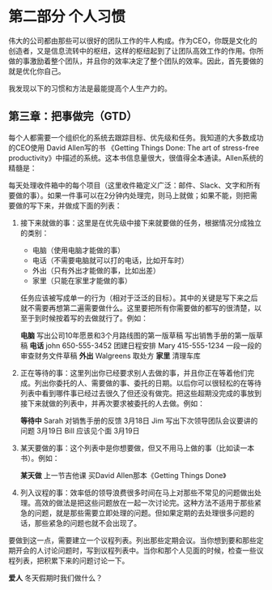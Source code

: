 # 第二部分 个人习惯

伟大的公司都由那些可以很好的团队工作的牛人构成。作为CEO，你既是文化的创造者，又是信息流转中的枢纽，这样的枢纽起到了让团队高效工作的作用。你所做的事激励着整个团队，并且你的效率决定了整个团队的效率。因此，首先要做的就是优化你自己。

我发现以下的习惯和方法是最能提高个人生产力的。

## 第三章：把事做完（GTD）

每个人都需要一个组织化的系统去跟踪目标、优先级和任务。我知道的大多数成功的CEO使用 David Allen写的书 《Getting Things Done: The art of stress-free productivity》中描述的系统。这本书信息量很大，很值得全本通读。Allen系统的精髓是：

每天处理收件箱中的每个项目（这里收件箱定义广泛：邮件、Slack、文字和所有要做的事）。如果一件事可以在2分钟内处理完，则马上就做；如果不能，则把需要做的写下来，并做成下面的列表：

1. 接下来就做的事：这里是在优先级中接下来就要做的任务，根据情况分成独立的类别：

   * 电脑（使用电脑才能做的事）
   * 电话（不需要电脑就可以打的电话，比如开车时）
   * 外出（只有外出才能做的事，比如出差）
   * 家里（只能在家里才能做的事）

   任务应该被写成单一的行为（相对于泛泛的目标）。其中的关键是写下来之后就不需要再想第二遍需要做什么。这里要把所有你需要做的都写的很清楚，以至于到时候按着写的去做就行了。例如：

   __电脑__
   写出公司10年愿景和3个月路线图的第一版草稿
   写出销售手册的第一版草稿
   __电话__
   john 650-555-3452 团建日程安排
   Mary 415-555-1234 一段一段的审查财务文件草稿
   __外出__
   Walgreens 取处方
   __家里__
   清理车库

2. 正在等待的事：这里列出你已经要求别人去做的事，并且你正在等着他们完成。列出你委托的人、需要做的事、委托的日期。以后你可以很轻松的在等待列表中看到哪件事已经过去很久了但还没有做完。把这些超期没完成的事放到接下来就做的列表中，并再次要求被委托的人去做。例如：

   __等待中__
   Sarah 对销售手册的反馈 3月18日
   Jim 写出下次领导团队会议要讲的问题 3月19日
   Bill 应该见个面 3月19日

3. 某天要做的事：这个列表中是你想要做，但又不用马上做的事（比如读一本书）。例如：

   __某天做__
   上一节吉他课
   买David Allen那本《Getting Things Done》

4. 列入议程的事：效率低的领导浪费很多时间在马上对那些不常见的问题做出处理。高效的做法是把这些问题放在一起一次讨论完。这种方法不适用于那些紧急的问题，就是那些需要立即处理的问题。但如果定期的去处理很多问题的话，那些紧急的问题也就不会出现了。

要做到这一点，需要建立一个议程列表。列出那些定期会议。当你想到要和那些定期开会的人讨论问题时，写到议程列表中。当你和那个人见面的时候，检查一些议程列表，把积累下来的问题讨论一下。

__爱人__
冬天假期时我们做什么？
